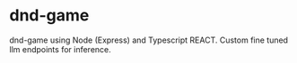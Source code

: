 # dnd-game
dnd-game using Node (Express) and Typescript REACT. Custom fine tuned llm endpoints for inference.
